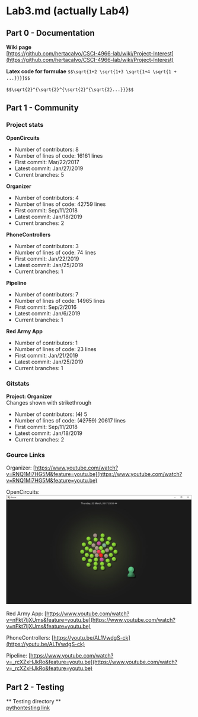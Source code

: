 # Lab3.md (actually Lab4)

## Part 0 - Documentation
**Wiki page**  
[https://github.com/hertacalvo/CSCI-4966-lab/wiki/Project-Interest](https://github.com/hertacalvo/CSCI-4966-lab/wiki/Project-Interest)

**Latex code for formulae**
``$$\sqrt{1+2 \sqrt{1+3 \sqrt{1+4 \sqrt{1 + ...}}}}$$``  

``$$\sqrt{2}^{\sqrt{2}^{\sqrt{2}^{\sqrt{2}...}}}$$``  


## Part 1 - Community
### Project stats
**OpenCircuits**
- Number of contributors: 8
- Number of lines of code: 16161 lines
- First commit: Mar/22/2017
- Latest commit: Jan/27/2019
- Current branches: 5

**Organizer**
- Number of contributors: 4
- Number of lines of code: 42759 lines
- First commit: Sep/11/2018
- Latest commit: Jan/18/2019
- Current branches: 2

**PhoneControllers**
- Number of contributors: 3
- Number of lines of code: 74 lines
- First commit: Jan/22/2019
- Latest commit: Jan/25/2019
- Current branches: 1

**Pipeline**
- Number of contributors: 7
- Number of lines of code: 14965 lines
- First commit: Sep/2/2016
- Latest commit: Jan/6/2019
- Current branches: 1

**Red Army App**
- Number of contributors: 1
- Number of lines of code: 23 lines
- First commit: Jan/21/2019
- Latest commit: Jan/25/2019
- Current branches: 1

### Gitstats
**Project: Organizer**  
Changes shown with strikethrough
- Number of contributors: (<s>4</s>) 5
- Number of lines of code: (<s>42759</s>) 20617 lines
- First commit: Sep/11/2018
- Latest commit: Jan/18/2019
- Current branches: 2

### Gource Links
Organizer:
[https://www.youtube.com/watch?v=RNQ1Mi7HG5M&feature=youtu.be](https://www.youtube.com/watch?v=RNQ1Mi7HG5M&feature=youtu.be)

OpenCircuits:
<img src="images/Hayes-Gource.png" width="500">

Red Army App:
[https://www.youtube.com/watch?v=nFkt7IjXUms&feature=youtu.be](https://www.youtube.com/watch?v=nFkt7IjXUms&feature=youtu.be)

PhoneControllers:
[https://youtu.be/AL1VwdgS-ck](https://youtu.be/AL1VwdgS-ck)

Pipeline:
[https://www.youtube.com/watch?v=_rcXZxHJkRo&feature=youtu.be](https://www.youtube.com/watch?v=_rcXZxHJkRo&feature=youtu.be)


## Part 2 - Testing
** Testing directory **  
[pythontesting link](resources/pythontesting)
